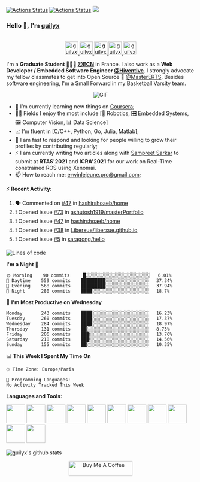 [![Actions Status](https://github.com/guilyx/guilyx/workflows/wakatime-stats/badge.svg)](https://github.com/guilyx/guilyx/actions)
[![Actions Status](https://github.com/guilyx/guilyx/workflows/update-gh-activity/badge.svg)](https://github.com/guilyx/guilyx/actions)
![](https://visitor-badge.glitch.me/badge?page_id=guilyx.guilyx)

### Hello 👋, I'm [guilyx](https://guilyx.github.io) 

<p align="center">
<br/>
<a href="https://twitter.com/spida_rwin">
  <img alt="guilyx | Twitter" width="35px" src="https://image.flaticon.com/icons/svg/2111/2111703.svg" />
</a>
<a href="https://www.linkedin.com/in/erwinlejeune-lkn">
  <img alt="guilyx's LinkdeIN" width="35px" src="https://image.flaticon.com/icons/svg/2111/2111465.svg" />
</a>
<a href="https://www.facebook.com/erwin.lejeune">
  <img alt="guilyx's Facebook" width="35px" src="https://image.flaticon.com/icons/svg/2111/2111342.svg" />
</a>
<a href="https://www.instagram.com/spid_erwin">
  <img alt="guilyx's Instagram" width="35px" src="https://image.flaticon.com/icons/svg/2111/2111421.svg" />
</a>
<a href="https://open.spotify.com/user/11147618695?si=zZFn6uAGRLyoU02lsG50GA">
  <img alt="guilyx's Spotify" width="35px" src="https://image.flaticon.com/icons/svg/2111/2111627.svg" />
</a>
</p>

I'm a **Graduate Student 👨🏽‍💼 [@ECN](https://www.ec-nantes.fr)** in France. I also work as a **Web Developer / Embedded Software Engineer [@Hiventive](https://www.hiventive.com)**. I strongly advocate my fellow classmates to get into Open Source 📢 [@MasterERTS](https://github.com/MasterERTS). Besides software engineering, I'm a Small Forward in my Basketball Varsity team.

<p align="center">
<img align="center" alt="GIF" src="https://media1.tenor.com/images/1c6140897565e34a4e98f618e220dc0d/tenor.gif?itemid=9358372" />
</p>

- 📖 I’m currently learning new things on [Coursera](https://www.coursera.org);
- 🤹🏽 Fields I enjoy the most include [🤖 Robotics, 🎛 Embedded Systems, 🖼 Computer Vision, 📊 Data Science]
- 📈 I’m fluent in [C/C++, Python, Go, Julia, Matlab];
- 💬 I am fast to respond and looking for people willing to grow their profiles by contributing regularly;
- ⚡️ I am currently writing two articles along with [Sampreet Sarkar](https://github.com/sampreets3) to submit at **RTAS'2021** and **ICRA'2021** for our work on Real-Time constrained ROS using Xenomai.
- 📫 How to reach me: <erwinlejeune.pro@gmail.com>;

**:zap: Recent Activity:**

<!--START_SECTION:activity-->
1. 🗣 Commented on [#47](https://github.com//hashirshoaeb/home/issues/47) in [hashirshoaeb/home](https://github.com//hashirshoaeb/home)
2. ❗️ Opened issue [#73](https://github.com//ashutosh1919/masterPortfolio/issues/73) in [ashutosh1919/masterPortfolio](https://github.com//ashutosh1919/masterPortfolio)
3. ❗️ Opened issue [#47](https://github.com//hashirshoaeb/home/issues/47) in [hashirshoaeb/home](https://github.com//hashirshoaeb/home)
4. ❗️ Opened issue [#38](https://github.com//Liberxue/liberxue.github.io/issues/38) in [Liberxue/liberxue.github.io](https://github.com//Liberxue/liberxue.github.io)
5. ❗️ Opened issue [#5](https://github.com//saragong/hello/issues/5) in [saragong/hello](https://github.com//saragong/hello)
<!--END_SECTION:activity-->

<!--START_SECTION:waka-->
![Lines of code](https://img.shields.io/badge/From%20Hello%20World%20I%27ve%20Written-22.0%20million%20lines%20of%20code-blue)

**I'm a Night 🦉** 

```text
🌞 Morning    90 commits     █░░░░░░░░░░░░░░░░░░░░░░░░   6.01% 
🌆 Daytime    559 commits    █████████░░░░░░░░░░░░░░░░   37.34% 
🌃 Evening    568 commits    █████████░░░░░░░░░░░░░░░░   37.94% 
🌙 Night      280 commits    ████░░░░░░░░░░░░░░░░░░░░░   18.7%

```
📅 **I'm Most Productive on Wednesday** 

```text
Monday       243 commits    ████░░░░░░░░░░░░░░░░░░░░░   16.23% 
Tuesday      260 commits    ████░░░░░░░░░░░░░░░░░░░░░   17.37% 
Wednesday    284 commits    ████░░░░░░░░░░░░░░░░░░░░░   18.97% 
Thursday     131 commits    ██░░░░░░░░░░░░░░░░░░░░░░░   8.75% 
Friday       206 commits    ███░░░░░░░░░░░░░░░░░░░░░░   13.76% 
Saturday     218 commits    ███░░░░░░░░░░░░░░░░░░░░░░   14.56% 
Sunday       155 commits    ██░░░░░░░░░░░░░░░░░░░░░░░   10.35%

```


📊 **This Week I Spent My Time On** 

```text
⌚︎ Time Zone: Europe/Paris

💬 Programming Languages: 
No Activity Tracked This Week

```


<!--END_SECTION:waka-->

**Languages and Tools:**  

<code><img height="50" src="https://image.flaticon.com/icons/svg/2861/2861557.svg"></code>
<code><img height="50" src="https://image.flaticon.com/icons/svg/3190/3190604.svg"></code>
<code><img height="50" src="https://image.flaticon.com/icons/svg/2942/2942156.svg"></code>
<code><img height="50" src="https://img.icons8.com/color/48/000000/golang.png"></code>
<code><img height="50" src="https://image.flaticon.com/icons/svg/1628/1628182.svg"></code>
<code><img height="50" src="https://image.flaticon.com/icons/png/512/2085/2085061.png"></code>
<code><img height="50" src="https://image.flaticon.com/icons/svg/2535/2535543.svg"></code>
<code><img height="50" src="https://cdn.icon-icons.com/icons2/1508/PNG/512/matlab_104289.png"></code>
<code><img height="50" src="https://image.flaticon.com/icons/svg/2721/2721297.svg"></code>
<code><img height="50" src="https://image.flaticon.com/icons/svg/752/752605.svg"></code>
<code><img height="50" src="https://image.flaticon.com/icons/svg/1680/1680899.svg"></code>



![guilyx's github stats](https://github-readme-stats.vercel.app/api?username=guilyx&show_icons=true&hide_border=true)

<p align="center">
<a href="https://www.buymeacoffee.com/dq01aOE" target="_blank"><img src="https://cdn.buymeacoffee.com/buttons/default-red.png" alt="Buy Me A Coffee" height="40" width="170" ></a>
</p>
